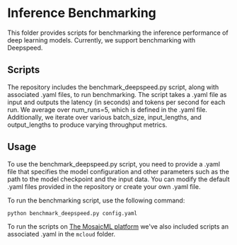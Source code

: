 # Inference Benchmarking
This folder provides scripts for benchmarking the inference performance of deep learning models. Currently, we support benchmarking with Deepspeed.

## Scripts
The repository includes the benchmark_deepspeed.py script, along with associated .yaml files, to run benchmarking. The script takes a .yaml file as input and outputs the latency (in seconds) and tokens per second for each run. We average over num_runs=5, which is defined in the .yaml file. Additionally, we iterate over various batch_size, input_lengths, and output_lengths to produce varying throughput metrics.

## Usage
To use the benchmark_deepspeed.py script, you need to provide a .yaml file that specifies the model configuration and other parameters such as the path to the model checkpoint and the input data. You can modify the default .yaml files provided in the repository or create your own .yaml file.

To run the benchmarking script, use the following command:

`python benchmark_deepspeed.py config.yaml`

To run the scripts on [The MosaicML platform](https://www.mosaicml.com/blog/mosaicml-cloud-demo) we've also included scripts an associated .yaml in the `mcloud` folder. 